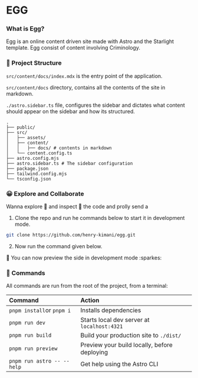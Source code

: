 # EGG

### What is Egg?

Egg is an online content driven site made with Astro and the Starlight template.
Egg consist of content involving Criminology.


### 🚀 Project Structure

`src/content/docs/index.mdx` is the entry point of the application. 

`src/content/docs` directory, contains all the contents of the site in markdown.

`./astro.sidebar.ts` file, configures the sidebar and dictates what content 
should appear on the sidebar and how its structured.

```
.
├── public/
├── src/
│   ├── assets/
│   ├── content/
│   │   ├── docs/ # contents in markdown
│   └── content.config.ts
├── astro.config.mjs
├── astro.sidebar.ts # The sidebar configuration
├── package.json
├── tailwind.config.mjs
└── tsconfig.json
```

### :grinning: Explore and Collaborate 

Wanna explore :telescope: and inspect :mag_right: the code and prolly send a 
1. Clone the repo and run he commands below to start it in development mode.

```bash
git clone https://github.com/henry-kimani/egg.git
```

2. Now run the command given below.

:tada: You can now preview the side in development mode :sparkes:

### 🧞 Commands

All commands are run from the root of the project, from a terminal:

| Command                   | Action                                           |
| :------------------------ | :----------------------------------------------- |
| `pnpm install`or `pnpm i` | Installs dependencies                            |
| `pnpm run dev`            | Starts local dev server at `localhost:4321`      |
| `pnpm run build`          | Build your production site to `./dist/`          |
| `pnpm run preview`        | Preview your build locally, before deploying     |
| `pnpm run astro -- --help` | Get help using the Astro CLI                     |

